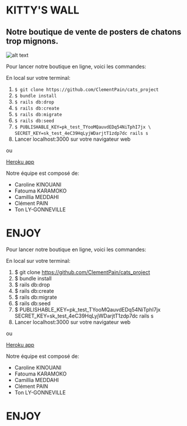 # KITTY'S WALL
## Notre boutique de vente de posters de chatons trop mignons.

![alt text](https://archzine.fr/wp-content/uploads/2016/02/coloriage-de-chat-image-mignonne-petit-chat-mignon-chaton-trop-mignon.jpg "Image")

Pour lancer notre boutique en ligne, voici les commandes:

En local sur votre terminal:
1. ```$ git clone https://github.com/ClementPain/cats_project```
2. ```$ bundle install```
3. ```$ rails db:drop```
4. ```$ rails db:create```
5. ```$ rails db:migrate```
6. ```$ rails db:seed```
6. ```$ PUBLISHABLE_KEY=pk_test_TYooMQauvdEDq54NiTphI7jx \```
```SECRET_KEY=sk_test_4eC39HqLyjWDarjtT1zdp7dc rails s```
7. Lancer localhost:3000 sur votre navigateur web

ou  

[Heroku app](https://catsproject33.herokuapp.com/)

Notre équipe est composé de:

- Caroline KINOUANI
- Fatouma KARAMOKO
- Camillia MEDDAHI
- Clément PAIN
- Ton LY-GONNEVILLE

# ENJOY


Pour lancer notre boutique en ligne, voici les commandes:

En local sur votre terminal:
1. $ git clone https://github.com/ClementPain/cats_project
2. $ bundle install
3. $ rails db:drop
4. $ rails db:create
5. $ rails db:migrate
6. $ rails db:seed
6. $ PUBLISHABLE_KEY=pk_test_TYooMQauvdEDq54NiTphI7jx \
SECRET_KEY=sk_test_4eC39HqLyjWDarjtT1zdp7dc rails s
7. Lancer localhost:3000 sur votre navigateur web

ou  

[Heroku app](https://git.heroku.com/catsproject33.git)

Notre équipe est composé de:

- Caroline KINOUANI
- Fatouma KARAMOKO
- Camillia MEDDAHI
- Clément PAIN
- Ton LY-GONNEVILLE

# ENJOY

